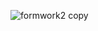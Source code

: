 ![formwork2 copy](https://github.com/abdulsalam030/simple-login-signup-form/assets/97962493/31d729f0-1cc5-48fe-80c7-1f23f87c769f)
